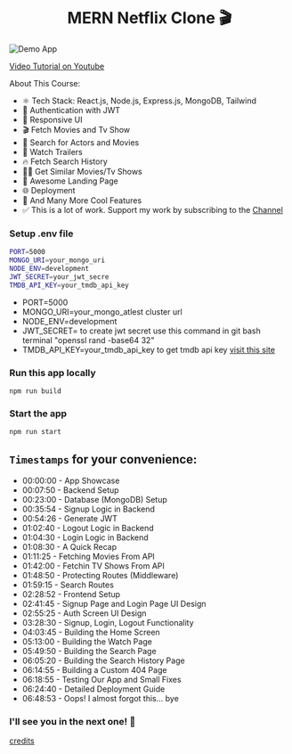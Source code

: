 <h1 align="center">MERN Netflix Clone 🎬</h1>

![Demo App](/frontend/public/screenshot-for-readme.png)

[Video Tutorial on Youtube](https://youtu.be/0Kzd4k1YuCA)

About This Course:

- ⚛️ Tech Stack: React.js, Node.js, Express.js, MongoDB, Tailwind
- 🔐 Authentication with JWT
- 📱 Responsive UI
- 🎬 Fetch Movies and Tv Show
- 🔎 Search for Actors and Movies
- 🎥 Watch Trailers
- 🔥 Fetch Search History
- 🐱‍👤 Get Similar Movies/Tv Shows
- 💙 Awesome Landing Page
- 🌐 Deployment
- 🚀 And Many More Cool Features
- ✅ This is a lot of work. Support my work by subscribing to the [Channel](https://www.youtube.com/@asaprogrammer_)

### Setup .env file

```bash
PORT=5000
MONGO_URI=your_mongo_uri
NODE_ENV=development
JWT_SECRET=your_jwt_secre
TMDB_API_KEY=your_tmdb_api_key
```

- PORT=5000
- MONGO_URI=your_mongo_atlest cluster url
- NODE_ENV=development
- JWT_SECRET= to create jwt secret use this command in git bash terminal "openssl rand -base64 32"
- TMDB_API_KEY=your_tmdb_api_key to get tmdb api key [visit this site](https://www.themoviedb.org/)

### Run this app locally

```shell
npm run build
```

### Start the app

```shell
npm run start
```

## `Timestamps` for your convenience:

- 00:00:00 - App Showcase
- 00:07:50 - Backend Setup
- 00:23:00 - Database (MongoDB) Setup
- 00:35:54 - Signup Logic in Backend
- 00:54:26 - Generate JWT
- 01:02:40 - Logout Logic in Backend
- 01:04:30 - Login Logic in Backend
- 01:08:30 - A Quick Recap
- 01:11:25 - Fetching Movies From API
- 01:42:00 - Fetchin TV Shows From API
- 01:48:50 - Protecting Routes (Middleware)
- 01:59:15 - Search Routes
- 02:28:52 - Frontend Setup
- 02:41:45 - Signup Page and Login Page UI Design
- 02:55:25 - Auth Screen UI Design
- 03:28:30 - Signup, Login, Logout Functionality
- 04:03:45 - Building the Home Screen
- 05:13:00 - Building the Watch Page
- 05:49:50 - Building the Search Page
- 06:05:20 - Building the Search History Page
- 06:14:55 - Building a Custom 404 Page
- 06:18:55 - Testing Our App and Small Fixes
- 06:24:40 - Detailed Deployment Guide
- 06:48:53 - Oops! I almost forgot this... bye

### I'll see you in the next one! 🚀

[credits](https://www.youtube.com/@asaprogrammer_)
